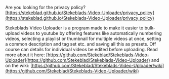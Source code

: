 Are you looking for the privacy policy? [https://stekeblad.github.io/Stekeblads-Video-Uploader/privacy_policy](https://stekeblad.github.io/Stekeblads-Video-Uploader/privacy_policy)

Stekeblads Video Uploader is a program made to make it easier to bulk-upload
 videos to youtube by offering features like
 automatically numbering videos, selecting a playlist or thumbnail for
 multiple videos at once, setting a common description and tag set etc.
 and saving all this as presets. Off course can details for individual
 videos be edited before uploading. Read more about it here:
 [https://github.com/Stekeblad/Stekeblads-Video-Uploader](https://github.com/Stekeblad/Stekeblads-Video-Uploader)
 and on the wiki:
 [https://github.com/Stekeblad/Stekeblads-Video-Uploader/wiki](https://github.com/Stekeblad/Stekeblads-Video-Uploader/wiki)

